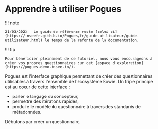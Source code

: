 # Apprendre à utiliser Pogues

!!! note

    21/03/2023 - Le guide de référence reste [celui-ci](https://inseefr.github.io/Pogues/fr/guide-utilisateur/guide-utilisateur.html) le temps de la refonte de la documentation.

!!! tip

    Pour bénéficier pleinement de ce tutoriel, nous vous encourageons à créer vos propres questionnaires sur cet [espace d'exploration](https://pogues.demo.insee.io/).

Pogues est l'interface graphique permettant de créer des questionnaires utilisables à travers l'ensemble de l'écosystème Bowie. Un triple principe est au coeur de cette interface :

- parler le langage du concepteur,
- permettre des itérations rapides,
- produire le modèle du questionnaire à travers des standards de métadonnées.

Débutons par créer un questionnaire.
